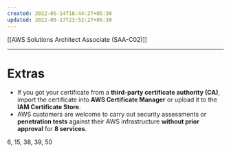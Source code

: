 ```yaml
---
created: 2022-05-14T18:44:27+05:30
updated: 2022-05-17T23:52:27+05:30
---
```

[[AWS Solutions Architect Associate (SAA-C02)]]

---
# Extras
- If you got your certificate from a **third-party certificate authority (CA)**, import the certificate into **AWS Certificate Manager** or upload it to the **IAM Certificate Store**.
- AWS customers are welcome to carry out security assessments or **penetration tests** against their AWS infrastructure **without prior approval** for **8 services**.

6, 15, 38, 39, 50